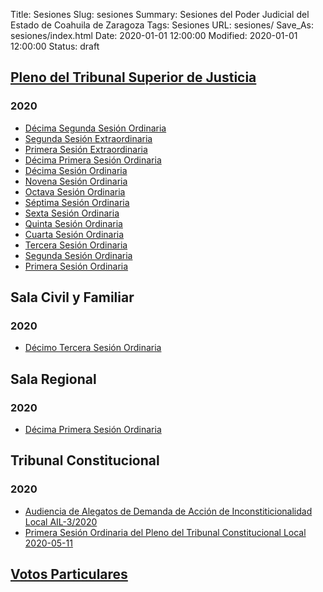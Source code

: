 Title: Sesiones
Slug: sesiones
Summary: Sesiones del Poder Judicial del Estado de Coahuila de Zaragoza
Tags: Sesiones
URL: sesiones/
Save_As: sesiones/index.html
Date: 2020-01-01 12:00:00
Modified: 2020-01-01 12:00:00
Status: draft

## [Pleno del Tribunal Superior de Justicia](pleno-del-tribunal-superior-de-justicia/)

### 2020

- [Décima Segunda Sesión Ordinaria](pleno-del-tribunal-superior-de-justicia/2020/decima-segunda-sesion-ordinaria/)
- [Segunda Sesión Extraordinaria](pleno-del-tribunal-superior-de-justicia/2020/segunda-sesion-extraordinaria/)
- [Primera Sesión Extraordinaria](pleno-del-tribunal-superior-de-justicia/2020/primera-sesion-extraordinaria/)
- [Décima Primera Sesión Ordinaria](pleno-del-tribunal-superior-de-justicia/2020/decima-primera-sesion-ordinaria/)
- [Décima Sesión Ordinaria](pleno-del-tribunal-superior-de-justicia/2020/decima-sesion-ordinaria/)
- [Novena Sesión Ordinaria](pleno-del-tribunal-superior-de-justicia/2020/novena-sesion-ordinaria/)
- [Octava Sesión Ordinaria](pleno-del-tribunal-superior-de-justicia/2020/octava-sesion-ordinaria/)
- [Séptima Sesión Ordinaria](pleno-del-tribunal-superior-de-justicia/2020/septima-sesion-ordinaria/)
- [Sexta Sesión Ordinaria](pleno-del-tribunal-superior-de-justicia/2020/sexta-sesion-ordinaria/)
- [Quinta Sesión Ordinaria](pleno-del-tribunal-superior-de-justicia/2020/quinta-sesion-ordinaria/)
- [Cuarta Sesión Ordinaria](pleno-del-tribunal-superior-de-justicia/2020/cuarta-sesion-ordinaria/)
- [Tercera Sesión Ordinaria](pleno-del-tribunal-superior-de-justicia/2020/tercera-sesion-ordinaria/)
- [Segunda Sesión Ordinaria](pleno-del-tribunal-superior-de-justicia/2020/segunda-sesion-ordinaria/)
- [Primera Sesión Ordinaria](pleno-del-tribunal-superior-de-justicia/2020/primera-sesion-ordinaria/)

## Sala Civil y Familiar

### 2020

- [Décimo Tercera Sesión Ordinaria](sala-civil-y-familiar/2020/decima-tercera-sesion-ordinaria/)

## Sala Regional

### 2020

- [Décima Primera Sesión Ordinaria](sala-regional/2020/decima-primera-sesion-ordinaria/)

## Tribunal Constitucional

### 2020

- [Audiencia de Alegatos de Demanda de Acción de Inconstiticionalidad Local AIL-3/2020](tribunal-constitucional/2020/audiencia-de-alegatos-de-demanda-de-accion-de-inconstiticionalidad-local-ail-3-2020/)
- [Primera Sesión Ordinaria del Pleno del Tribunal Constitucional Local 2020-05-11](tribunal-constitucional/2020/primera-sesion-ordinaria-del.pleno-del-tribunal-constitucional-local-2020-05-11)

## [Votos Particulares](votos-particulares/)



